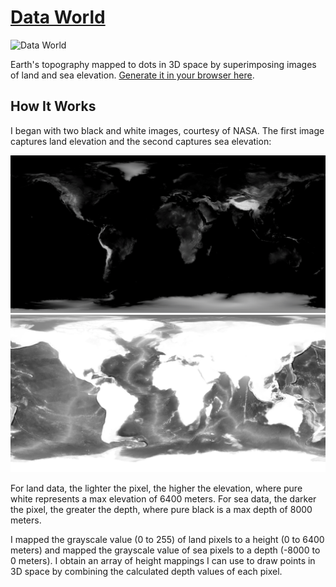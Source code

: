 # [Data World](ricedust.com/p5-data-world)

![Data World](https://github.com/ricedust/p5-data-world/assets/62413269/dc91bcc7-f555-4da4-a699-d68082610479)

Earth's topography mapped to dots in 3D space by superimposing images of land and sea elevation.
[Generate it in your browser here](ricedust.com/p5-data-world).

## How It Works

I began with two black and white images, courtesy of NASA. The first image captures land elevation and the second captures sea elevation:

![Earth Topography](img/earth-topography-small.png)
![Earth Bathymetry](img/earth-bathymetry-small.png)

For land data, the lighter the pixel, the higher the elevation, where pure white represents a max elevation of 6400 meters. For sea data, the darker the pixel, the greater the depth, where pure black is a max depth of 8000 meters. 

I mapped the grayscale value (0 to 255) of land pixels to a height (0 to 6400 meters) and mapped the grayscale value of sea pixels to a depth (-8000 to 0 meters). I obtain an array of height mappings I can use to draw points in 3D space by combining the calculated depth values of each pixel.
